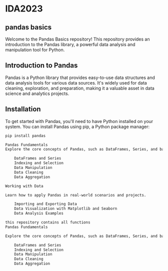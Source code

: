 # IDA2023
## pandas basics 

Welcome to the Pandas Basics repository! This repository provides an introduction to the Pandas library, a powerful data analysis and manipulation tool for Python. 

## Introduction to Pandas

Pandas is a Python library that provides easy-to-use data structures and data analysis tools for various data sources. It's widely used for data cleaning, exploration, and preparation, making it a valuable asset in data science and analytics projects.

## Installation

To get started with Pandas, you'll need to have Python installed on your system. You can install Pandas using pip, a Python package manager:

```bash
pip install pandas

Pandas Fundamentals
Explore the core concepts of Pandas, such as DataFrames, Series, and basic data operations.

    DataFrames and Series
    Indexing and Selection
    Data Manipulation
    Data Cleaning
    Data Aggregation

Working with Data

Learn how to apply Pandas in real-world scenarios and projects.

    Importing and Exporting Data
    Data Visualization with Matplotlib and Seaborn
    Data Analysis Examples

this repository contains all functions
Pandas Fundamentals

Explore the core concepts of Pandas, such as DataFrames, Series, and basic data operations.

    DataFrames and Series
    Indexing and Selection
    Data Manipulation
    Data Cleaning
    Data Aggregation
